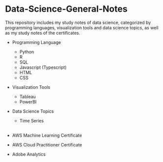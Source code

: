 # Data-Science-General-Notes
This repository includes my study notes of data science, categorized by programming languages, visualization tools and data science topics, as well as my study notes of the certificates. <br/>

* Programming Language
  - Python <br/>
  - R
  - SQL
  - Javascript (Typescript)
  - HTML
  - CSS

* Visualization Tools
  - Tableau
  - PowerBI

* Data Science Topics
  - Time Series <br/> <br/>
* AWS Machine Learning Certificate 
* AWS Cloud Practitioner Certificate
* Adobe Analytics
